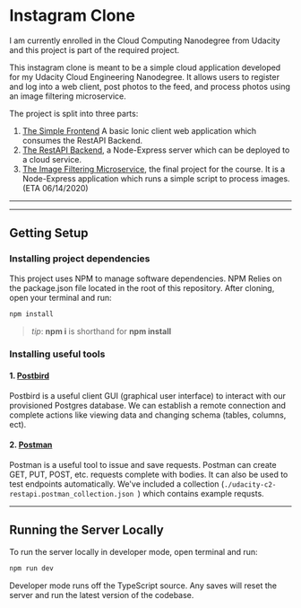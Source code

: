 # Instagram Clone

I am currently enrolled in the Cloud Computing Nanodegree from Udacity and this project is part of the required project.


This instagram clone is meant to be a simple cloud application developed for my Udacity Cloud Engineering Nanodegree. It allows users to register and log into a web client, post photos to the feed, and process photos using an image filtering microservice.

The project is split into three parts:
1. [The Simple Frontend](https://github.com/Josh-Zirena/c2-frontend)
A basic Ionic client web application which consumes the RestAPI Backend. 
2. [The RestAPI Backend](https://github.com/Josh-Zirena/udacity-c2-restapi), a Node-Express server which can be deployed to a cloud service.
3. [The Image Filtering Microservice](github.com/Josh-Zirena/c2-image-filtering), the final project for the course. It is a Node-Express application which runs a simple script to process images. (ETA 06/14/2020)
***


***
## Getting Setup

### Installing project dependencies

This project uses NPM to manage software dependencies. NPM Relies on the package.json file located in the root of this repository. After cloning, open your terminal and run:
```bash
npm install
```
>_tip_: **npm i** is shorthand for **npm install**

### Installing useful tools
#### 1. [Postbird](https://github.com/paxa/postbird)
Postbird is a useful client GUI (graphical user interface) to interact with our provisioned Postgres database. We can establish a remote connection and complete actions like viewing data and changing schema (tables, columns, ect).

#### 2. [Postman](https://www.getpostman.com/downloads/)
Postman is a useful tool to issue and save requests. Postman can create GET, PUT, POST, etc. requests complete with bodies. It can also be used to test endpoints automatically. We've included a collection (`./udacity-c2-restapi.postman_collection.json `) which contains example requsts.

***

## Running the Server Locally
To run the server locally in developer mode, open terminal and run:
```bash
npm run dev
```

Developer mode runs off the TypeScript source. Any saves will reset the server and run the latest version of the codebase. 

